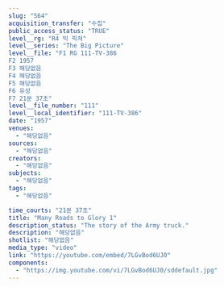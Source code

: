 ```yaml
---
slug: "564"
acquisition_transfer: "수집"
public_access_status: "TRUE"
level__rg: "R4 빅 픽쳐"
level__series: "The Big Picture"
level__file: "F1 RG 111-TV-386
F2 1957
F3 해당없음
F4 해당없음
F5 해당없음
F6 유성
F7 21분 37초"
level__file_number: "111"
level__local_identifier: "111-TV-386"
date: "1957"
venues: 
  - "해당없음"
sources: 
  - "해당없음"
creators: 
  - "해당없음"
subjects: 
  - "해당없음"
tags: 
  - "해당없음"

time_courts: "21분 37초"
title: "Many Roads to Glory 1"
description_status: "The story of the Army truck."
description: "해당없음"
shotlist: "해당없음"
media_type: "video"
link: "https://youtube.com/embed/7LGvBod6UJ0"
components: 
  - "https://img.youtube.com/vi/7LGvBod6UJ0/sddefault.jpg"
---
```


